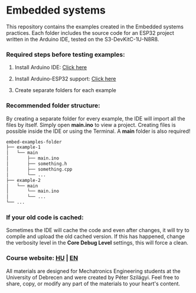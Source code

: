 # Embedded systems

This repository contains the examples created in the Embedded systems practices. Each folder includes the source code for an ESP32 project written in the Arduino IDE, tested on the S3-DevKitC-1U-N8R8.

### Required steps before testing examples:

1. Install Arduino IDE:
[Click here](https://docs.arduino.cc/software/ide/)

2. Install Arduino-ESP32 support: 
[Click here](https://docs.espressif.com/projects/arduino-esp32/en/latest/installing.html#installing-using-arduino-ide)

3. Create separate folders for each example

### Recommended folder structure:

By creating a separate folder for every example, the IDE will import all the files by itself. Simply open __main.ino__ to view a project. Creating files is possible inside the IDE or using the Terminal. A __main__ folder is also required!

```bash
embed-examples-folder
├── example-1
│   └── main
│       ├── main.ino
│       ├── something.h
│       ├── something.cpp
│       └── ...
├── example-2
│   └── main
│       └── main.ino
│       └── ...
└── ...
```

### If your old code is cached:

Sometimes the IDE will cache the code and even after changes, it will try to compile and upload the old cached version. If this has happened, change the verbosity level in the __Core Debug Level__ settings, this will force a clean.


### Course website: [HU](https://szilagyipeti.hu/embedded/content.html) | [EN](https://szilagyipeti.hu/embedded/content-en.html)

All materials are designed for Mechatronics Engineering students at the University of Debrecen and were created by Péter Szilágyi. Feel free to share, copy, or modify any part of the materials to your heart's content.
